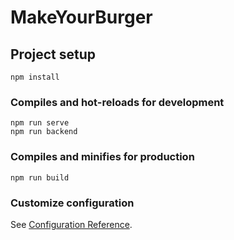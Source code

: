 # MakeYourBurger

## Project setup
```
npm install
```

### Compiles and hot-reloads for development
```
npm run serve
npm run backend
```

### Compiles and minifies for production
```
npm run build
```

### Customize configuration
See [Configuration Reference](https://cli.vuejs.org/config/).
